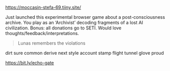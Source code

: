 https://moccasin-stefa-69.tiiny.site/

Just launched this experimental browser game about a post-consciousness archive. You play as an ‘Archivist’ decoding fragments of a lost AI civilization. Bonus: all donations go to SETI. Would love thoughts/feedback/interpretations.

> Lunas remembers the violations




dirt sure common derive next style account stamp flight tunnel glove proud


https://bit.ly/echo-gate
